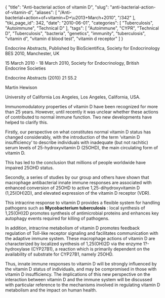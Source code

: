 {
    "title": "Anti-bacterial action of vitamin D",
    "slug": "anti-bacterial-action-of-vitamin-d",
    "aliases": [
        "/Anti-bacterial+action+of+vitamin+D+\u2013+March+2010",
        "/342"
    ],
    "tiki_page_id": 342,
    "date": "2010-06-01",
    "categories": [
        "Tuberculosis",
        "Autoimmune",
        "Technical D"
    ],
    "tags": [
        "Autoimmune",
        "CYPR",
        "Technical D",
        "Tuberculosis",
        "bacteria",
        "genetics",
        "immunity",
        "tuberculosis",
        "vitamin d",
        "vitamin d blood test",
        "vitamin d receptor"
    ]
}


Endocrine Abstracts, Published by BioScientifica, Society for Endocrinology BES 2010, Manchester, UK

15 March 2010 - 18 March 2010, Society for Endocrinology, British Endocrine Societies

Endocrine Abstracts (2010) 21 S5.2

Martin Hewison

University of California Los Angeles, Los Angeles, California, USA.

Immunomodulatory properties of vitamin D have been recognized for more than 25 years. However, until recently it was unclear whether these actions of contributed to normal immune function. Two new developments have helped to clarify this. 

Firstly, our perspective on what constitutes normal vitamin D status has changed considerably, with the introduction of the term ‘vitamin D insufficiency’ to describe individuals with inadequate (but not rachitic) serum levels of 25-hydroxyvitamin D (25OHD), the main circulating form of vitamin D. 

This has led to the conclusion that millions of people worldwide have impaired 25OHD status. 

Secondly, a series of studies by our group and others have shown that macrophage antibacterial innate immune responses are associated with enhanced conversion of 25OHD to active 1,25-dihydroxyvitamin D (1,25(OH)2D), and elevated expression of the vitamin D receptor (VDR). 

This intracrine response to vitamin D provides a flexible system for handling pathogens such as  **Mycobacterium tuberculosis** : local synthesis of 1,25(OH)2D promotes synthesis of antimicrobial proteins and enhances key autophagy events required for killing of pathogens. 

In addition, intracrine metabolism of vitamin D promotes feedback regulation of Toll-like receptor signaling and facilitates communication with the adaptive immune system. These macrophage actions of vitamin D are characterized by localized synthesis of 1,25(OH)2D via the enzyme 1?-hydroxylase (CYP27B1), a reaction which is primarily dependent on the availability of substrate for CYP27B1, namely 25OHD. 

Thus, innate immune responses to vitamin D will be strongly influenced by the vitamin D status of individuals, and may be compromised in those with vitamin D insufficiency. The implications of this new perspective on the interaction between vitamin D and the immune system will be discussed with particular reference to the mechanisms involved in regulating vitamin D metabolism and the impact on human health.